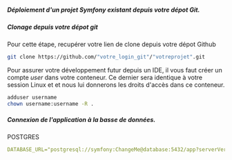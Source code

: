 ##### Déploiement d'un projet Symfony existant depuis votre dépot Git.

##### Clonage depuis votre dépot git
Pour cette étape, recupérer votre lien de clone depuis votre dépot Github
```bash
git clone https://github.com/"votre_login_git"/"votreprojet".git
```

Pour assurer votre développement futur depuis un IDE, il vous faut créer un compte _user_ dans votre conteneur. Ce dernier sera identique à votre session Linux et et nous lui donnerons les droits d'accès dans ce conteneur.

```bash
adduser username
chown username:username -R .
```
##### Connexion de l'application à la basse de données.  
POSTGRES
```yaml
DATABASE_URL="postgresql://symfony:ChangeMe@database:5432/app?serverVersion=13&charset=utf8"
```